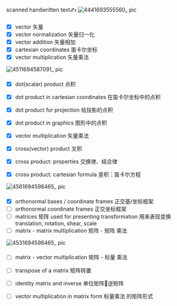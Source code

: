 scanned handwritten text✍️
![4441693555560_ pic](https://github.com/ChenxingWang93/ComputationalGeometry/assets/31954987/50b3e6b0-574c-4fc1-a0d5-075c4091ea9e)

####
- [x] vector 矢量
- [x] vector normalization 矢量归一化
- [x] vector addition 矢量相加
- [x] cartesian coordinates 笛卡尔坐标
- [x] vector multiplication 矢量乘法

![4511694587091_ pic](https://github.com/ChenxingWang93/ComputationalGeometry/assets/31954987/32898032-e2e3-495e-b89f-9ecb79d04465)

#### 
- [x] dot(scalar) product 点积
- [x] dot product in cartesian coordinates 在笛卡尔坐标中的点积
- [x] dot product for projection 给投影的点积
- [x] dot product in graphics 图形中的点积
- [x] vector multiplication 矢量乘法
- [x] cross(vector) product 叉积
- [x] cross product: properties 交换律、结合律

- [x] cross product: cartesian formula 差积：笛卡尔方程

![4561694598465_ pic](https://github.com/ChenxingWang93/ComputationalGeometry/assets/31954987/c3b43b1b-d492-45ad-ac71-77903c7c6b0f)

####
- [x] orthonormal bases / coordinate frames 正交基/坐标框架
- [ ] orthonormal coordinate frames 正交坐标框架
- [ ] matrices 矩阵 used for presenting transformation 用来表现变换 translation, rotation, shear, scale
- [ ] matrix - matrix multiplication 矩阵 - 矩阵 乘法

![4531694598465_ pic](https://github.com/ChenxingWang93/ComputationalGeometry/assets/31954987/6c604675-2417-40b6-ba88-3b0750d7791f)

#### 
- [ ] matrix - vector multiplication 矩阵 - 标量 乘法
- [ ] transpose of a matrix 矩阵转置
- [ ] identity matrix and inverse 单位矩阵🔄逆矩阵
- [ ] vector multiplication in matrix form 标量乘法 的矩阵形式


